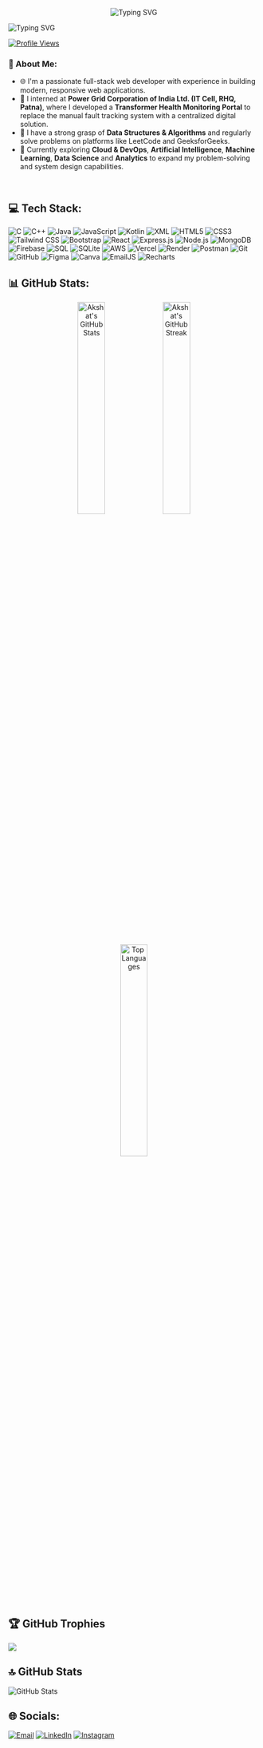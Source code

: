 <p align="center">
  <img src="https://readme-typing-svg.herokuapp.com?font=Fira+Code&size=25&duration=3000&pause=1000&color=00F7FF&center=true&vCenter=true&width=600&lines=Hello,+I'm+Akshat+Singh+👋;Welcome+to+my+GitHub+Profile!" alt="Typing SVG" />
</p>
<div style="flex: 1; min-width: 250px;">
    <img src="https://readme-typing-svg.herokuapp.com?font=Fira+Code&size=22&duration=3000&pause=1000&color=00F7FF&width=450&height=60&lines=Currently+building+cool+stuff...;Always+learning+something+new!;"   alt="Typing SVG" />
</div>


[![Profile Views](https://komarev.com/ghpvc/?username=akshatksingh-25&label=Profile%20Views&color=0e75b6&style=flat)](https://github.com/akshatksingh-25)

### 💫 About Me:
- 🌐 I'm a passionate full-stack web developer with experience in building modern, responsive web applications.
- 🏢 I interned at **Power Grid Corporation of India Ltd. (IT Cell, RHQ, Patna)**, where I developed a **Transformer Health Monitoring Portal** to replace the manual fault tracking system with a centralized digital solution.
- 🧠 I have a strong grasp of **Data Structures & Algorithms** and regularly solve problems on platforms like LeetCode and GeeksforGeeks.
- 🚀 Currently exploring **Cloud & DevOps**, **Artificial Intelligence**, **Machine Learning**, **Data Science** and **Analytics** to expand my problem-solving and system design capabilities.
<br>


## 💻 Tech Stack:
![C](https://img.shields.io/badge/c-%2300599C.svg?style=for-the-badge&logo=c&logoColor=white)
![C++](https://img.shields.io/badge/c++-%2300599C.svg?style=for-the-badge&logo=c%2B%2B&logoColor=white)
![Java](https://img.shields.io/badge/java-%23ED8B00.svg?style=for-the-badge&logo=openjdk&logoColor=white)
![JavaScript](https://img.shields.io/badge/javascript-%23323330.svg?style=for-the-badge&logo=javascript&logoColor=%23F7DF1E)
![Kotlin](https://img.shields.io/badge/kotlin-%237F52FF.svg?style=for-the-badge&logo=kotlin&logoColor=white)
![XML](https://img.shields.io/badge/XML-%23e44d26.svg?style=for-the-badge&logo=xml&logoColor=white)
![HTML5](https://img.shields.io/badge/html5-%23E34F26.svg?style=for-the-badge&logo=html5&logoColor=white)
![CSS3](https://img.shields.io/badge/css3-%231572B6.svg?style=for-the-badge&logo=css3&logoColor=white)
![Tailwind CSS](https://img.shields.io/badge/tailwindcss-%2338B2AC.svg?style=for-the-badge&logo=tailwind-css&logoColor=white)
![Bootstrap](https://img.shields.io/badge/bootstrap-%238511FA.svg?style=for-the-badge&logo=bootstrap&logoColor=white)
![React](https://img.shields.io/badge/react-%2320232a.svg?style=for-the-badge&logo=react&logoColor=%2361DAFB)
![Express.js](https://img.shields.io/badge/express.js-%23404d59.svg?style=for-the-badge)
![Node.js](https://img.shields.io/badge/node.js-%23339933.svg?style=for-the-badge&logo=node.js&logoColor=white)
![MongoDB](https://img.shields.io/badge/mongodb-%234ea94b.svg?style=for-the-badge&logo=mongodb&logoColor=white)
![Firebase](https://img.shields.io/badge/firebase-%23039BE5.svg?style=for-the-badge&logo=firebase)
![SQL](https://img.shields.io/badge/sql-%2307405e.svg?style=for-the-badge&logo=sqlite&logoColor=white)
![SQLite](https://img.shields.io/badge/sqlite-%2307405e.svg?style=for-the-badge&logo=sqlite&logoColor=white)
![AWS](https://img.shields.io/badge/aws-%23FF9900.svg?style=for-the-badge&logo=amazonaws&logoColor=white)
![Vercel](https://img.shields.io/badge/vercel-%23000000.svg?style=for-the-badge&logo=vercel&logoColor=white)
![Render](https://img.shields.io/badge/render-%23000000.svg?style=for-the-badge&logo=render&logoColor=white)
![Postman](https://img.shields.io/badge/postman-%23FF6C37.svg?style=for-the-badge&logo=postman&logoColor=white)
![Git](https://img.shields.io/badge/git-%23F05033.svg?style=for-the-badge&logo=git&logoColor=white)
![GitHub](https://img.shields.io/badge/github-%23121011.svg?style=for-the-badge&logo=github&logoColor=white)
![Figma](https://img.shields.io/badge/figma-%23F24E1E.svg?style=for-the-badge&logo=figma&logoColor=white)
![Canva](https://img.shields.io/badge/canva-%2300C4CC.svg?style=for-the-badge&logo=canva&logoColor=white)
![EmailJS](https://img.shields.io/badge/emailjs-%23404d59.svg?style=for-the-badge)
![Recharts](https://img.shields.io/badge/recharts-%23FF6384.svg?style=for-the-badge&logo=recharts&logoColor=white)
<br>


## 📊 GitHub Stats:
<p align="center">
  <img src="https://github-readme-stats.vercel.app/api?username=akshatksingh-25&theme=github_dark&hide_border=false&include_all_commits=false&count_private=false" alt="Akshat's GitHub Stats" width="33%" />
  <img src="https://nirzak-streak-stats.vercel.app/?user=akshatksingh-25&theme=github_dark&hide_border=false" alt="Akshat's GitHub Streak" width="33%" />
  <img src="https://github-readme-stats.vercel.app/api/top-langs/?username=akshatksingh-25&theme=github_dark&hide_border=false&layout=compact" alt="Top Languages" width="33%" />
</p>

<br>

## 🏆 GitHub Trophies
![](https://github-profile-trophy.vercel.app/?username=akshatksingh-25&theme=darkhub&no-frame=false&no-bg=false&margin-w=4)
<br>

## 🔝 GitHub Stats
![GitHub Stats](https://github-readme-stats.vercel.app/api?username=akshatksingh-25&show_icons=true&theme=github_dark&hide=prs,issues&count_private=true)


## 🌐 Socials:
[![Email](https://img.shields.io/badge/Email-D14836?logo=gmail&logoColor=white)](mailto:akshatksingh25@gmail.com) 
[![LinkedIn](https://img.shields.io/badge/LinkedIn-%230077B5.svg?logo=linkedin&logoColor=white)](https://linkedin.com/in/akshatksingh25) 
[![Instagram](https://img.shields.io/badge/Instagram-%23E4405F.svg?logo=Instagram&logoColor=white)](https://instagram.com/akshatksingh__25) 
<br>
